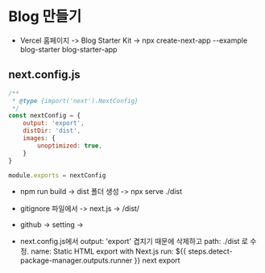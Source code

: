 # Blog 만들기
- Vercel 홈페이지 -> Blog Starter Kit -> npx create-next-app --example blog-starter blog-starter-app

## next.config.js

```js
/**
 * @type {import('next').NextConfig}
 */
const nextConfig = {
    output: 'export',
    distDir: 'dist',
    images: {
        unoptimized: true,
    }
}

module.exports = nextConfig
```
- npm run build -> dist 폴더 생성 -> npx serve ./dist
- gitignore 파일에서 -> next.js -> /dist/
- github -> setting -> 

- next.config.js에서 output: 'export' 겹치기 때문에 삭제하고 path: ./dist 로 수정.
name: Static HTML export with Next.js
run: ${{ steps.detect-package-manager.outputs.runner }} next export 

